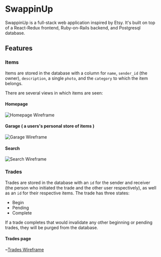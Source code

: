 # SwappinUp

SwappinUp is a full-stack web application inspired by Etsy. It's built on top of a React-Redux frontend, Ruby-on-Rails backend, and Postgresql database.

## Features

### Items

Items are stored in the database with a column for `name`, `sender_id` (the owner), `description`, a single `photo`, and the `category` to which the item belongs.

There are several views in which items are seen:

#### Homepage

![Homepage Wireframe](wireframes/homepage.png)

#### Garage ( a users's personal store of items )

![Garage Wireframe](wireframes/garage.png)

#### Search

![Search Wireframe](wireframes/search.png)

### Trades

Trades are stored in the database with an `id` for the sender and receiver (the person who initiated the trade and the other user respectively), as well as an `id` for their respective items. The trade has three states:

- Begin
- Pending
- Complete

If a trade completes that would invalidate any other beginning or pending trades, they will be purged from the database.

#### Trades page

~[Trades Wireframe](wireframes/trade_requests.png)